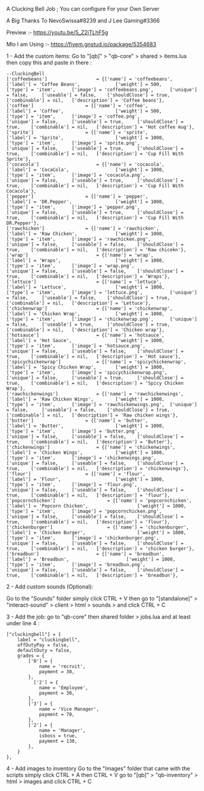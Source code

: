 A Clucking Bell Job ; You can configure For your Own Server

A Big Thanks To NevoSwissa#8239 and J Lee Gaming#3366

Preview :- https://youtu.be/5_Z2jTLhF5g

Mlo I am Using :- https://fivem.gnstud.io/package/5354683 



1 - Add the custom items:
Go to "[qb]" > "qb-core" > shared > items.lua then copy this and paste in there :

	--CluckingBell
	['coffeebeans'] 			 	 = {['name'] = 'coffeebeans', 					['label'] = 'Coffee Beans', 			['weight'] = 500, 		['type'] = 'item', 		['image'] = 'coffeebeans.png', 		['unique'] = false, 	['useable'] = false, 	['shouldClose'] = true,	   ['combinable'] = nil,   ['description'] = 'Coffee beans'},
	['coffee'] 			 	 	 = {['name'] = 'coffee', 						['label'] = 'Coffee', 					['weight'] = 500, 		['type'] = 'item', 		['image'] = 'coffee.png', 				['unique'] = false, 	['useable'] = true, 	['shouldClose'] = true,	   ['combinable'] = nil,   ['description'] = 'Hot coffee mug'},
	['sprite'] 	         	 	 = {['name'] = 'sprite', 						['label'] = 'Sprite', 					['weight'] = 1000, 		['type'] = 'item', 		['image'] = 'sprite.png', 				['unique'] = false, 	['useable'] = true, 	['shouldClose'] = true,	   ['combinable'] = nil,   ['description'] = 'Cup Fill With Sprite'},
	['cocacola'] 	         	 	 = {['name'] = 'cocacola', 					['label'] = 'CocaCola', 				['weight'] = 1000, 		['type'] = 'item', 		['image'] = 'cocacola.png', 			['unique'] = false, 	['useable'] = true, 	['shouldClose'] = true,	   ['combinable'] = nil,   ['description'] = 'Cup Fill With Cocacola'},
	['pepper'] 	         	 	 = {['name'] = 'pepper', 						['label'] = 'DR.Pepper', 				['weight'] = 1000, 		['type'] = 'item', 		['image'] = 'pepper.png', 				['unique'] = false, 	['useable'] = true, 	['shouldClose'] = true,	   ['combinable'] = nil,   ['description'] = 'Cup Fill With DR.Pepper'},
	['rawchicken'] 	         	 = {['name'] = 'rawchicken', 					['label'] = 'Raw Chicken', 				['weight'] = 1000, 		['type'] = 'item', 		['image'] = 'rawchicken.png', 			['unique'] = false, 	['useable'] = false, 	['shouldClose'] = true,	   ['combinable'] = nil,   ['description'] = 'Raw chicekn'},
	['wrap'] 	         	 		 = {['name'] = 'wrap', 						['label'] = 'Wraps', 					['weight'] = 1000, 		['type'] = 'item', 		['image'] = 'wrap.png', 				['unique'] = false, 	['useable'] = false, 	['shouldClose'] = true,	   ['combinable'] = nil,   ['description'] = 'Wraps'},
	['lettuce'] 	         	 	 = {['name'] = 'lettuce', 						['label'] = 'Lettuce', 					['weight'] = 1000, 		['type'] = 'item', 		['image'] = 'lettuce.png', 			['unique'] = false, 	['useable'] = false, 	['shouldClose'] = true,	   ['combinable'] = nil,   ['description'] = 'Lettuce'},
	['chickenwrap'] 	         	 = {['name'] = 'chickenwrap', 					['label'] = 'Chicken Wrap', 			['weight'] = 1000, 		['type'] = 'item', 		['image'] = 'chickenwrap.png', 		['unique'] = false, 	['useable'] = true, 	['shouldClose'] = true,	   ['combinable'] = nil,   ['description'] = 'Chicken wrap'},
	['hotsauce'] 	         	 	 = {['name'] = 'hotsauce', 					['label'] = 'Hot Sauce', 				['weight'] = 1000, 		['type'] = 'item', 		['image'] = 'hotsauce.png', 			['unique'] = false, 	['useable'] = false, 	['shouldClose'] = true,	   ['combinable'] = nil,   ['description'] = 'Hot sauce'},
	['spicychickenwrap'] 	         = {['name'] = 'spicychickenwrap', 			['label'] = 'Spicy Chicken Wrap', 		['weight'] = 1000, 		['type'] = 'item', 		['image'] = 'spicychickenwrap.png', 	['unique'] = false, 	['useable'] = true, 	['shouldClose'] = true,	   ['combinable'] = nil,   ['description'] = 'Spicy Chicken Wrap'},
	['rawchickenwings'] 	         = {['name'] = 'rawchickenwings', 				['label'] = 'Raw Chicken Wings', 		['weight'] = 1000, 		['type'] = 'item', 		['image'] = 'rawchickenwings.png', 	['unique'] = false, 	['useable'] = false, 	['shouldClose'] = true,	   ['combinable'] = nil,   ['description'] = 'Raw chicken wings'},
	['butter'] 	        		 = {['name'] = 'butter', 						['label'] = 'Butter', 					['weight'] = 1000, 		['type'] = 'item', 		['image'] = 'butter.png', 				['unique'] = false, 	['useable'] = false, 	['shouldClose'] = true,	   ['combinable'] = nil,   ['description'] = 'Butter'},
	['chickenwings'] 	         	 = {['name'] = 'chickenwings', 				['label'] = 'Chicken Wings', 			['weight'] = 1000, 		['type'] = 'item', 		['image'] = 'chickenwings.png', 		['unique'] = false, 	['useable'] = false, 	['shouldClose'] = true,	   ['combinable'] = nil,   ['description'] = 'chickenwings'},
	['flour'] 	        		 = {['name'] = 'flour', 						['label'] = 'Flour', 					['weight'] = 1000, 		['type'] = 'item', 		['image'] = 'flour.png', 				['unique'] = false, 	['useable'] = false, 	['shouldClose'] = true,	   ['combinable'] = nil,   ['description'] = 'flour'},	
    ['popcornchicken'] 	        		 = {['name'] = 'popcornchicken', 						['label'] = 'Popcorn Chicken', 					['weight'] = 1000, 		['type'] = 'item', 		['image'] = 'popcornchicken.png', 				['unique'] = false, 	['useable'] = false, 	['shouldClose'] = true,	   ['combinable'] = nil,   ['description'] = 'flour'},	
    ['chickenburger'] 	        		 = {['name'] = 'chickenburger', 						['label'] = 'Chicken Burger', 					['weight'] = 1000, 		['type'] = 'item', 		['image'] = 'chickenburger.png', 				['unique'] = false, 	['useable'] = false, 	['shouldClose'] = true,	   ['combinable'] = nil,   ['description'] = 'chicken burger'},	
    ['breadbun'] 	        		 = {['name'] = 'breadbun', 						['label'] = 'Breadbun', 					['weight'] = 1000, 		['type'] = 'item', 		['image'] = 'breadbun.png', 				['unique'] = false, 	['useable'] = false, 	['shouldClose'] = true,	   ['combinable'] = nil,   ['description'] = 'breadbun'},	
    



2 - Add custom sounds (Optional):

Go to the "Sounds" folder simply click CTRL + V then go to "[standalone]" > "interact-sound" > client > html > sounds > and click CTRL + C 


3 - Add the job:
go to "qb-core" then shared folder > jobs.lua and at least under line 4 :

    ["cluckingbell"] = {
        label = "cluckingbell",
        offDutyPay = false,
        defaultDuty = false,
        grades = {
            ['0'] = {
                name = 'recruit',
                payment = 30,
            },
			  ['2'] = {
                name = 'Employee',
                payment = 30,
            },
            ['3'] = {
                name = 'Vice Manager',
                payment = 70,
            },
            ['2'] = {
                name = 'Manager',
                isboss = true,
                payment = 130,
            },
        }
    },

4 - Add images to inventory
Go to the "Images" folder that came with the scripts simply click CTRL + A then CTRL + V go to "[qb]" > "qb-inventory" > html > images and click CTRL + C 

